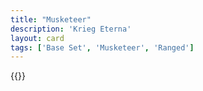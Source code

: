 ```yaml
---
title: "Musketeer"
description: 'Krieg Eterna'
layout: card
tags: ['Base Set', 'Musketeer', 'Ranged']
---
```

{{<card-detail-page title="Musketeer2" artwork="A Musketeer, Time of Louis XIII by Jean-Louis-Ernest Meissonier (1856)" />}}